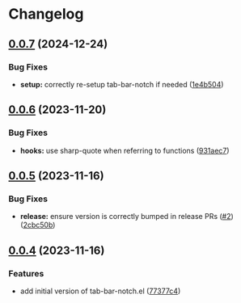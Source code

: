 # Changelog

## [0.0.7](https://github.com/jimeh/tab-bar-notch/compare/v0.0.6...v0.0.7) (2024-12-24)


### Bug Fixes

* **setup:** correctly re-setup tab-bar-notch if needed ([1e4b504](https://github.com/jimeh/tab-bar-notch/commit/1e4b5040dd863902658987d15740157fbff69c89))

## [0.0.6](https://github.com/jimeh/tab-bar-notch/compare/v0.0.5...v0.0.6) (2023-11-20)


### Bug Fixes

* **hooks:** use sharp-quote when referring to functions ([931aec7](https://github.com/jimeh/tab-bar-notch/commit/931aec726206c528632b18a05977e861708420da))

## [0.0.5](https://github.com/jimeh/tab-bar-notch/compare/v0.0.4...v0.0.5) (2023-11-16)


### Bug Fixes

* **release:** ensure version is correctly bumped in release PRs ([#2](https://github.com/jimeh/tab-bar-notch/issues/2)) ([2cbc50b](https://github.com/jimeh/tab-bar-notch/commit/2cbc50ba45eb4bc4792e4d61e4201f000b75b517))

## [0.0.4](https://github.com/jimeh/tab-bar-notch/compare/v0.0.3...v0.0.4) (2023-11-16)


### Features

* add initial version of tab-bar-notch.el ([77377c4](https://github.com/jimeh/tab-bar-notch/commit/77377c40a93f270437388e6240417e11b4a8bd5f))
